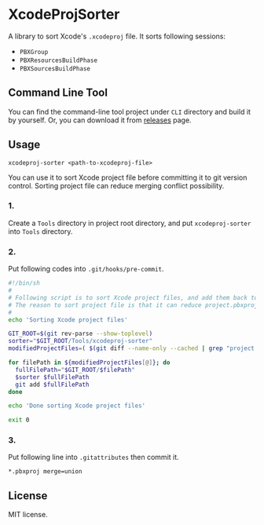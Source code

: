 # XcodeProjSorter

A library to sort Xcode's `.xcodeproj` file. It sorts following sessions:
- `PBXGroup`
- `PBXResourcesBuildPhase`
- `PBXSourcesBuildPhase`

## Command Line Tool

You can find the command-line tool project under `CLI` directory and build it by yourself. Or, you can download it from [releases](https://github.com/chiahsien/XcodeProjSorter/releases) page.

## Usage

`xcodeproj-sorter <path-to-xcodeproj-file>`

You can use it to sort Xcode project file before committing it to git version control. Sorting project file can reduce merging conflict possibility.

### 1.
Create a `Tools` directory in project root directory, and put `xcodeproj-sorter` into `Tools` directory.

### 2.
Put following codes into `.git/hooks/pre-commit`.

```bash
#!/bin/sh
#
# Following script is to sort Xcode project files, and add them back to version control.
# The reason to sort project file is that it can reduce project.pbxproj file merging conflict possibility.
#
echo 'Sorting Xcode project files'

GIT_ROOT=$(git rev-parse --show-toplevel)
sorter="$GIT_ROOT/Tools/xcodeproj-sorter"
modifiedProjectFiles=( $(git diff --name-only --cached | grep "project.pbxproj") )

for filePath in ${modifiedProjectFiles[@]}; do
  fullFilePath="$GIT_ROOT/$filePath"
  $sorter $fullFilePath
  git add $fullFilePath
done

echo 'Done sorting Xcode project files'

exit 0
```

### 3.
Put following line into `.gitattributes` then commit it.

```
*.pbxproj merge=union
```

## License

MIT license.
